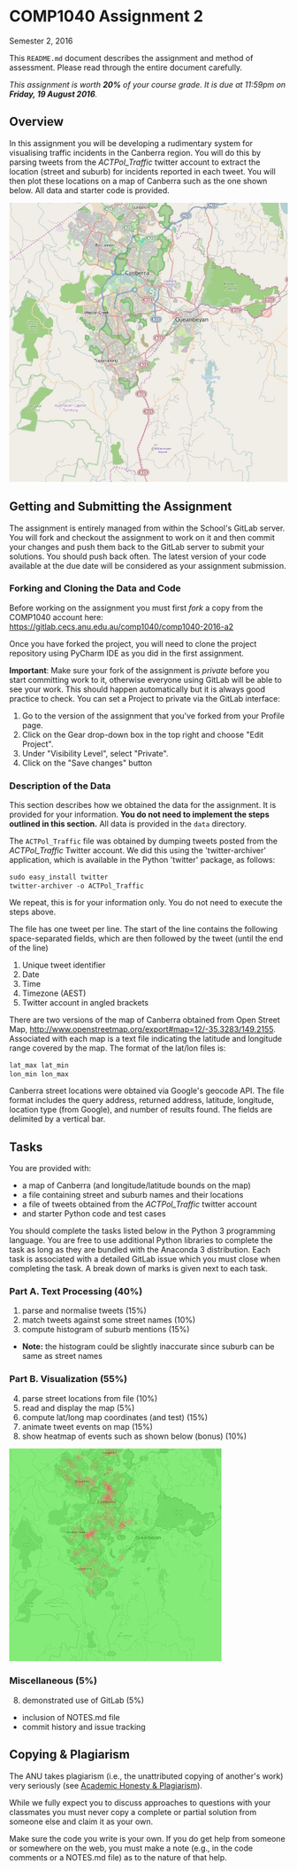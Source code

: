 # COMP1040 Assignment 2
Semester 2, 2016

This `README.md` document describes the assignment and method of assessment.
Please read through the entire document carefully.

_This assignment is worth **20%** of your course grade.
It is due at 11:59pm on **Friday, 19 August 2016**._

## Overview

In this assignment you will be developing a rudimentary system for
visualising traffic incidents in the Canberra region. You will do this
by parsing tweets from the *ACTPol_Traffic* twitter account to extract
the location (street and suburb) for incidents reported in each tweet.
You will then plot these locations on a map of Canberra such as the
one shown below. All data and starter code is provided.

![](data/canberraMap_lores.jpg)

## Getting and Submitting the Assignment

The assignment is entirely managed from within the School's GitLab server.
You will fork and checkout the assignment to work on it and then commit
your changes and push them back to the GitLab server to submit your solutions.
You should push back often. The latest version of your code available at
the due date will be considered as your assignment submission.

### Forking and Cloning the Data and Code

Before working on the assignment you must first _fork_ a copy from the COMP1040
account here: <https://gitlab.cecs.anu.edu.au/comp1040/comp1040-2016-a2>

Once you have forked the project, you will need to clone the project repository
using PyCharm IDE as you did in the first assignment.

**Important**: Make sure your fork of the assignment is _private_ before you
start committing work to it, otherwise everyone using GitLab will be able to see
your work. This should happen automatically but it is always good practice to
check. You can set a Project to private via the GitLab interface:

1. Go to the version of the assignment that you've forked from your Profile page.
2. Click on the Gear drop-down box in the top right and choose "Edit Project".
3. Under "Visibility Level", select "Private".
4. Click on the "Save changes" button

### Description of the Data

This section describes how we obtained the data for the assignment. It is provided
for your information. **You do not need to implement the steps outlined in this section.**
All data is provided in the `data` directory.

The `ACTPol_Traffic` file was obtained by dumping tweets posted from the *ACTPol_Traffic*
Twitter account. We did this using the 'twitter-archiver' application, which is available
in the Python 'twitter' package, as follows:

    sudo easy_install twitter
    twitter-archiver -o ACTPol_Traffic

We repeat, this is for your information only. You do not need to execute the steps above.

The file has one tweet per line. The start of the line contains the following space-separated
fields, which are then followed by the tweet (until the end of the line)

1. Unique tweet identifier
2. Date
3. Time
4. Timezone (AEST)
5. Twitter account in angled brackets

There are two versions of the map of Canberra obtained from Open Street Map,
<http://www.openstreetmap.org/export#map=12/-35.3283/149.2155>. Associated
with each map is a text file indicating the latitude and longitude range
covered by the map. The format of the lat/lon files is:

    lat_max lat_min
    lon_min lon_max

Canberra street locations were obtained via Google's geocode API. The file
format includes the query address, returned address, latitude, longitude,
location type (from Google), and number of results found. The fields are
delimited by a vertical bar.

## Tasks

You are provided with:

- a map of Canberra (and longitude/latitude bounds on the map)
- a file containing street and suburb names and their locations
- a file of tweets obtained from the *ACTPol_Traffic* twitter account
- and starter Python code and test cases

You should complete the tasks listed below in the Python 3 programming
language. You are free to use additional Python libraries to complete
the task as long as they are bundled with the Anaconda 3
distribution. Each task is associated with a detailed GitLab issue
which you must close when completing the task. A break down of marks is
given next to each task.

### Part A. Text Processing (40%)
1. parse and normalise tweets                         (15%)
2. match tweets against some street names             (10%)
3. compute histogram of suburb mentions               (15%)
  + **Note:** the histogram could be slightly inaccurate since suburb can be same as street names

### Part B. Visualization (55%)
4. parse street locations from file                   (10%)
5. read and display the map                           (5%)
6. compute lat/long map coordinates (and test)        (15%)
7. animate tweet events on map                        (15%)
8. show heatmap of events such as shown below (bonus) (10%)

![](data/example_heatmap.png)

### Miscellaneous (5%)
8. demonstrated use of GitLab                         (5%)
  + inclusion of NOTES.md file
  + commit history and issue tracking

## Copying & Plagiarism

The ANU takes plagiarism (i.e., the unattributed copying of another's work) very
seriously (see [Academic Honesty & Plagiarism][AHP]).

While we fully expect you to discuss approaches to questions with your
classmates you must never copy a complete or partial solution from someone else
and claim it as your own.

Make sure the code you write is your own. If you do get help from
someone or somewhere on the web, you must make a note (e.g., in the
code comments or a NOTES.md file) as to the nature of that help.

[AHP]: http://www.anu.edu.au/students/program-administration/assessments-exams/academic-honesty-plagiarism